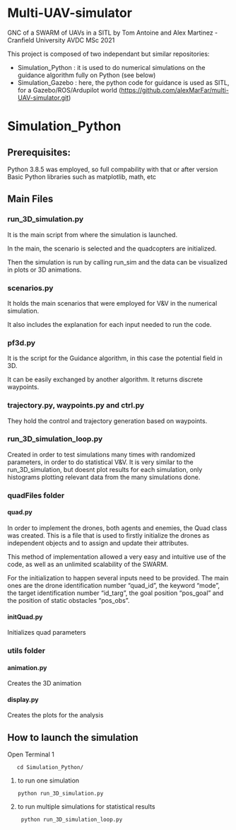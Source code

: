 # Multi-UAV-simulator
GNC of a SWARM of UAVs in a SITL by Tom Antoine and Alex Martinez - Cranfield University AVDC MSc 2021

This project is composed of two independant but similar repositories: 
- Simulation_Python : it is used to do numerical simulations on the guidance algorithm fully on Python (see below)
- Simulation_Gazebo : here, the python code for guidance is used as SITL, for a Gazebo/ROS/Ardupilot world (https://github.com/alexMarFar/multi-UAV-simulator.git)

# Simulation_Python

## Prerequisites:
Python 3.8.5 was employed, so full compability with that or after version
Basic Python libraries such as matplotlib, math, etc

## Main Files

### run_3D_simulation.py
It is the main script from where the simulation is launched. 

In the main, the scenario is selected and the quadcopters are initialized. 

Then the simulation is run by calling run_sim and the data can be visualized in plots or 3D animations.

### scenarios.py
It holds the main scenarios that were employed for V&V in the numerical simulation.

It also includes the explanation for each input needed to run the code.

### pf3d.py
It is the script for the Guidance algorithm, in this case the potential field in 3D.

It can be easily exchanged by another algorithm. It returns discrete waypoints.

### trajectory.py, waypoints.py and ctrl.py
They hold the control and trajectory generation based on waypoints.

### run_3D_simulation_loop.py
Created in order to test simulations many times with randomized parameters, in order to do statistical V&V. 
It is very similar to the run_3D_simulation, but doesnt plot results for each simulation, only histograms 
plotting relevant data from the many simulations done. 

### quadFiles folder

#### quad.py
In order to implement the drones, both agents and enemies, the Quad class was created. This is a file that 
is used to firstly initialize the drones as independent objects and to assign and update their attributes. 

This method of implementation allowed a very easy and intuitive use of the code, as well as an unlimited 
scalability of the SWARM.  

For the initialization to happen several inputs need to be provided. The main ones are the drone 
identification number “quad_id”, the keyword “mode”, the target identification number “id_targ”, the goal 
position “pos_goal” and the position of static obstacles “pos_obs”. 

#### initQuad.py
Initializes quad parameters
 

### utils folder
#### animation.py
Creates the 3D animation

#### display.py
Creates the plots for the analysis

## How to launch the simulation

Open Terminal 1
              
       cd Simulation_Python/
       
1. to run one simulation

       python run_3D_simulation.py

2. to run multiple simulations for statistical results

        python run_3D_simulation_loop.py
